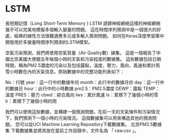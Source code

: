 # LSTM

長短期記憶（Long Short-Term Memory ) LSTM 遞歸神經網絡這樣的神經網絡幾乎可以完美地模擬多個輸入變量的問題。
這在時間序列預測中是一個很大的好處，經典的線性方法很難適應多元或多輸入預測問題。
如何在Keras深度學習庫中開發用於多變量時間序列預測的LSTM模型。

空氣污染預測，我們將使用空氣質量（Air Quality數）據集。
這是一個報告了中國北京美國大使館五年每個小時的天氣和污染程度的數據集。
這些數據包括日期時間，稱為PM2.5濃度的污染以及包括露點，溫度，壓力，風向，風速和累計雨雪小時數在內的天氣信息。原始數據中的完整功能列表如下：

No：行號
year：這一行中的數據年份
month：此行中的數據月份
day：這一行中的數據日
hour：此行中的小時數據
pm2.5：PM2.5濃度
DEWP：露點
TEMP：溫度
PRES：壓力
cbwd：綜合風向
Iws：累計風速
Is：累積下了幾個小時的雪
Ir：累積下了幾個小時的雨

我們可以使用這些數據，並構建一個預測問題，在前一天的天氣條件和污染情況下，我們預測下一個小時的污染情況。
這個數據集可以用來構造其他的預測問題。
您可以從UCI Machine Learning Repository下載數據集。
北京PM2.5數據集
下載數據集並將其放在當前工作目錄中，文件名為 「 raw.csv 」。
